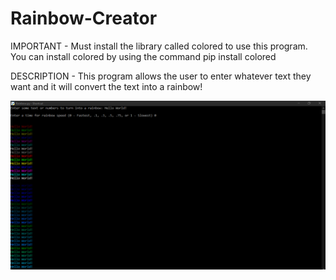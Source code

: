 # Rainbow-Creator
IMPORTANT - Must install the library called colored to use this program. You can install colored by using the command pip install colored

DESCRIPTION - This program allows the user to enter whatever text they want and it will convert the text into a rainbow! 

![](images/rainbow.jpg)
